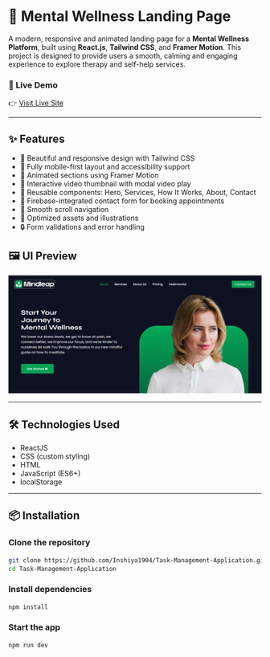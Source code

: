 # 🧠 Mental Wellness Landing Page

A modern, responsive and animated landing page for a **Mental Wellness Platform**, built using **React.js**, **Tailwind CSS**, and **Framer Motion**. This project is designed to provide users a smooth, calming and engaging experience to explore therapy and self-help services.

### 🔗 Live Demo
👉 [Visit Live Site](mental0-wellness-lending-page.vercel.app)

---

## ✨ Features

- 🎨 Beautiful and responsive design with Tailwind CSS
- 🚀 Fully mobile-first layout and accessibility support
- 🔄 Animated sections using Framer Motion
- 🎥 Interactive video thumbnail with modal video play
- 🧾 Reusable components: Hero, Services, How It Works, About, Contact
- 📝 Firebase-integrated contact form for booking appointments
- 📍 Smooth scroll navigation
- 📸 Optimized assets and illustrations
- 🔒 Form validations and error handling

## 🖼️ UI Preview

![Project Screenshot](./public/Screenshot.png)

---

## 🛠️ Technologies Used

- ReactJS
- CSS (custom styling)
- HTML
- JavaScript (ES6+)
- localStorage 

---

## 📦 Installation

### Clone the repository

```bash
git clone https://github.com/Inshiya1904/Task-Management-Application.git
cd Task-Management-Application
```

### Install dependencies

```bash
npm install
```

### Start the app

```bash
npm run dev
```
